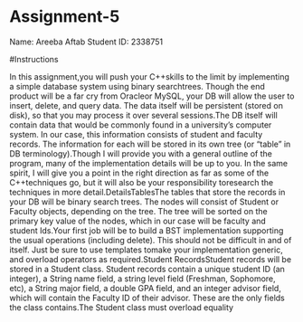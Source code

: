 # Assignment-5



Name: Areeba Aftab
Student ID: 2338751

#Instructions

In this assignment,you will push your C++skills to the limit by implementing a simple database system using binary searchtrees.  Though the end product will be a far cry from Oracleor MySQL, your DB will allow the user to insert, delete, and query data.  The data itself will be persistent (stored on disk), so that you may process it over several sessions.The DB itself will contain data that would be commonly found in a university’s computer system.  In our case, this information consists of student and faculty records.  The information for each will be stored in its own tree (or “table” in DB terminology).Though I will provide you with a general outline of the program, many of the implementation details will be up to you.  In the same spirit, I will give you a point in the right direction as far as some of the C++techniques go, but it will also be your responsibility toresearch the techniques in more detail.DetailsTablesThe tables that store the records in your DB will be binary search trees.  The nodes will consist of Student or Faculty objects, depending on the tree.  The tree will be sorted on the primary key value of the nodes, which in our case will be faculty and student Ids.Your first job will be to build a BST implementation supporting the usual operations (including delete).  This should not be difficult in and of itself.  Just be sure to use templates tomake your implementation generic, and overload operators as required.Student RecordsStudent records will be stored in a Student class.  Student records contain a unique student ID (an integer), a String name field, a string level field (Freshman, Sophomore, etc), a String major field, a double GPA field, and an integer advisor field, which will contain the Faculty ID of their advisor.  These are the only fields the class contains.The Student class must overload equality
